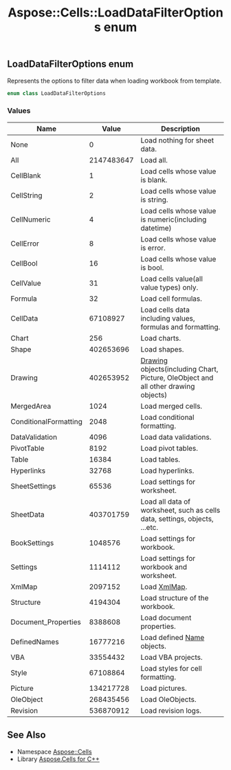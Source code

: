 ﻿---
title: Aspose::Cells::LoadDataFilterOptions enum
linktitle: LoadDataFilterOptions
second_title: Aspose.Cells for C++ API Reference
description: 'Aspose::Cells::LoadDataFilterOptions enum. Represents the options to filter data when loading workbook from template in C++.'
type: docs
weight: 21800
url: /cpp/aspose.cells/loaddatafilteroptions/
---
## LoadDataFilterOptions enum


Represents the options to filter data when loading workbook from template.

```cpp
enum class LoadDataFilterOptions
```

### Values

| Name | Value | Description |
| --- | --- | --- |
| None | 0 | Load nothing for sheet data. |
| All | 2147483647 | Load all. |
| CellBlank | 1 | Load cells whose value is blank. |
| CellString | 2 | Load cells whose value is string. |
| CellNumeric | 4 | Load cells whose value is numeric(including datetime) |
| CellError | 8 | Load cells whose value is error. |
| CellBool | 16 | Load cells whose value is bool. |
| CellValue | 31 | Load cells value(all value types) only. |
| Formula | 32 | Load cell formulas. |
| CellData | 67108927 | Load cells data including values, formulas and formatting. |
| Chart | 256 | Load charts. |
| Shape | 402653696 | Load shapes. |
| Drawing | 402653952 | [Drawing](../../aspose.cells.drawing/) objects(including Chart, Picture, OleObject and all other drawing objects) |
| MergedArea | 1024 | Load merged cells. |
| ConditionalFormatting | 2048 | Load conditional formatting. |
| DataValidation | 4096 | Load data validations. |
| PivotTable | 8192 | Load pivot tables. |
| Table | 16384 | Load tables. |
| Hyperlinks | 32768 | Load hyperlinks. |
| SheetSettings | 65536 | Load settings for worksheet. |
| SheetData | 403701759 | Load all data of worksheet, such as cells data, settings, objects, ...etc. |
| BookSettings | 1048576 | Load settings for workbook. |
| Settings | 1114112 | Load settings for workbook and worksheet. |
| XmlMap | 2097152 | Load [XmlMap](../xmlmap/). |
| Structure | 4194304 | Load structure of the workbook. |
| Document_Properties | 8388608 | Load document properties. |
| DefinedNames | 16777216 | Load defined [Name](../name/) objects. |
| VBA | 33554432 | Load VBA projects. |
| Style | 67108864 | Load styles for cell formatting. |
| Picture | 134217728 | Load pictures. |
| OleObject | 268435456 | Load OleObjects. |
| Revision | 536870912 | Load revision logs. |

## See Also

* Namespace [Aspose::Cells](../)
* Library [Aspose.Cells for C++](../../)
